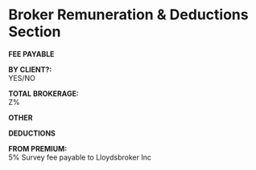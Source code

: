 
# Broker Remuneration &amp; Deductions Section

**FEE PAYABLE**

**BY CLIENT?:**  
YES/NO

**TOTAL BROKERAGE:**  
Z%

**OTHER**

**DEDUCTIONS**

**FROM PREMIUM:**   
5% Survey fee payable to Lloydsbroker Inc
